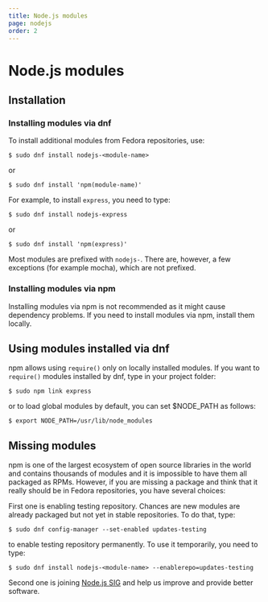 ```yaml
---
title: Node.js modules
page: nodejs
order: 2
---
```


# Node.js modules

## Installation

### Installing modules via dnf

To install additional modules from Fedora repositories, use:

```
$ sudo dnf install nodejs-<module-name>
```

or 

```
$ sudo dnf install 'npm(module-name)'
```

For example, to install `express`, you need to type:

```
$ sudo dnf install nodejs-express
```

or 

```
$ sudo dnf install 'npm(express)'
```

Most modules are prefixed with `nodejs-`. There are, however, a few exceptions (for example mocha), which are not prefixed.

### Installing modules via npm

Installing modules via npm is not recommended as it might cause dependency problems. If you need to install modules via npm, install them locally.

## Using modules installed via dnf

npm allows using `require()` only on locally installed modules. If you want to `require()` modules installed by dnf, type in your project folder:

```
$ sudo npm link express
```

or to load global modules by default, you can set $NODE_PATH as follows: 

```
$ export NODE_PATH=/usr/lib/node_modules
```

## Missing modules

npm is one of the largest ecosystem of open source libraries in the world and contains thousands of modules and it is impossible to have them all packaged as RPMs. However, if you are missing a package and think that it really should be in Fedora repositories, you have several choices:

First one is enabling testing repository. Chances are new modules are already packaged but not yet in stable repositories. To do that, type:

```
$ sudo dnf config-manager --set-enabled updates-testing
```

to enable testing repository permanently. To use it temporarily, you need to type:

```
$ sudo dnf install nodejs-<module-name> --enablerepo=updates-testing
```

Second one is joining [Node.js SIG](https://fedoraproject.org/wiki/SIGs/Node.js) and help us improve and provide better software.
